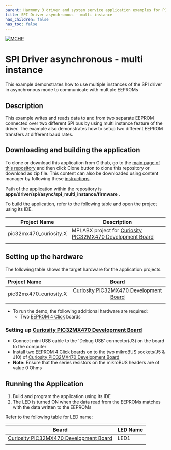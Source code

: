 ```yaml
---
parent: Harmony 3 driver and system service application examples for PIC32MX family
title: SPI Driver asynchronous - multi instance 
has_children: false
has_toc: false
---
```


[![MCHP](https://www.microchip.com/ResourcePackages/Microchip/assets/dist/images/logo.png)](https://www.microchip.com)

# SPI Driver asynchronous - multi instance

This example demonstrates how to use multiple instances of the SPI driver in asynchronous mode to communicate with multiple EEPROMs

## Description

This example writes and reads data to and from two separate EEPROM connected over two different SPI bus by using multi instance feature of the driver. The example also demonstrates how to setup two different EEPROM transfers at different baud rates.

## Downloading and building the application

To clone or download this application from Github, go to the [main page of this repository](https://github.com/Microchip-MPLAB-Harmony/core_apps_pic32mx) and then click Clone button to clone this repository or download as zip file.
This content can also be downloaded using content manager by following these [instructions](https://github.com/Microchip-MPLAB-Harmony/contentmanager/wiki).

Path of the application within the repository is **apps/driver/spi/async/spi_multi_instance/firmware** .

To build the application, refer to the following table and open the project using its IDE.

| Project Name      | Description                                    |
| ----------------- | ---------------------------------------------- |
| pic32mx470_curiosity.X | MPLABX project for [Curiosity PIC32MX470 Development Board](https://www.microchip.com/Developmenttools/ProductDetails/dm320103) |
|||

## Setting up the hardware

The following table shows the target hardware for the application projects.

| Project Name| Board|
|:---------|:---------:|
| pic32mx470_curiosity.X | [Curiosity PIC32MX470 Development Board](https://www.microchip.com/Developmenttools/ProductDetails/dm320103) |
|||

- To run the demo, the following additional hardware are required:
    - Two [EEPROM 4 Click](https://www.mikroe.com/eeprom-4-click) boards

### Setting up [Curiosity PIC32MX470 Development Board](https://www.microchip.com/Developmenttools/ProductDetails/dm320103)

- Connect mini USB cable to the 'Debug USB' connector(J3) on the board to the computer
- Install two [EEPROM 4 Click](https://www.mikroe.com/eeprom-4-click) boards on to the two mikroBUS sockets(J5 & J10) of [Curiosity PIC32MX470 Development Board](https://www.microchip.com/Developmenttools/ProductDetails/dm320103)
- **Note:** Ensure that the series resistors on the mikroBUS headers are of value 0 Ohms

## Running the Application

1. Build and program the application using its IDE
2. The LED is turned ON when the data read from the EEPROMs matches with the data written to the EEPROMs 

Refer to the following table for LED name:

| Board | LED Name |
| ----- | -------- |
|  [Curiosity PIC32MX470 Development Board](https://www.microchip.com/Developmenttools/ProductDetails/dm320103) | LED1 |
|||